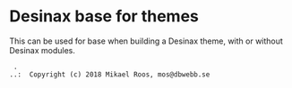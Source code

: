 Desinax base for themes
=======================

This can be used for base when building a Desinax theme, with or without Desinax modules.




```
 . 
..:  Copyright (c) 2018 Mikael Roos, mos@dbwebb.se 
```
